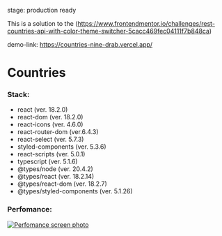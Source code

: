 stage: production ready

This is a solution to the (https://www.frontendmentor.io/challenges/rest-countries-api-with-color-theme-switcher-5cacc469fec04111f7b848ca)

demo-link: https://countries-nine-drab.vercel.app/

# Countries

### Stack:
- react (ver. 18.2.0)
- react-dom (ver. 18.2.0)
- react-icons (ver. 4.6.0)
- react-router-dom (ver.6.4.3)
- react-select (ver. 5.7.3)
- styled-components (ver. 5.3.6)
- react-scripts (ver. 5.0.1)
- typescript (ver. 5.1.6)
- @types/node (ver. 20.4.2)
- @types/react (ver. 18.2.14)
- @types/react-dom (ver. 18.2.7)
- @types/styled-components (ver. 5.1.26)

### Perfomance:
[![Perfomance screen photo](https://i.imgur.com/KiSgmmR.png)](https://i.imgur.com/KiSgmmR.png)
